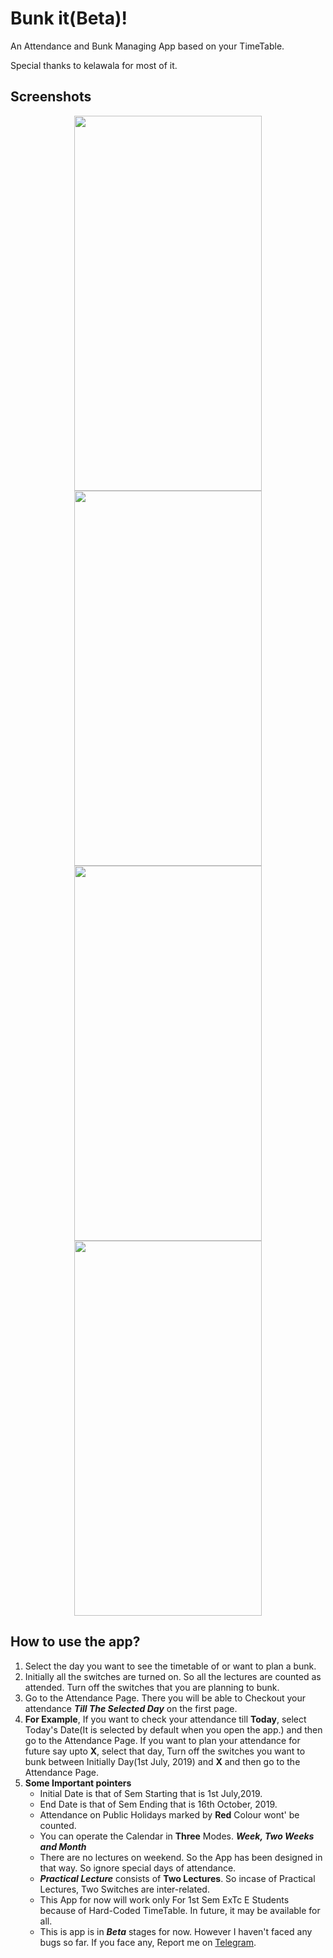 # Bunk it(Beta)!

An Attendance and Bunk Managing App based on your TimeTable.

Special thanks to kelawala for most of it.

## Screenshots
<p align="center">
  <img src="https://github.com/dhruvkelawala/bunk_it_app/blob/master/Assets/Screenshots/1.png?raw=true" width="300" height="600">
  <img src="https://github.com/dhruvkelawala/bunk_it_app/blob/master/Assets/Screenshots/2.png?raw=true" width="300" height="600">
  <img src="https://github.com/dhruvkelawala/bunk_it_app/blob/master/Assets/Screenshots/3.png?raw=true" width="300" height="600">
  <img src="https://github.com/dhruvkelawala/bunk_it_app/blob/master/Assets/Screenshots/4.png?raw=true" width="300" height="600">
</p>


## How to use the app?

1) Select the day you want to see the timetable of or want to plan a bunk.
2) Initially all the switches are turned on. So all the lectures are counted as attended. Turn off the switches that you are planning to bunk. 
3) Go to the Attendance Page. There you will be able to Checkout your attendance ***Till The Selected Day*** on the first page.
4) **For Example**, If you want to check your attendance till **Today**, select Today's Date(It is selected by default when you open the app.) and then go to the Attendance Page. If you want to plan your attendance for future say upto  **X**, select that day, Turn off the switches you want to bunk between Initially Day(1st July, 2019) and **X** and then go to the Attendance Page.
5) **Some Important pointers**
    * Initial Date is that of Sem Starting that is 1st July,2019.
    * End Date is that of Sem Ending that is 16th October, 2019.
    * Attendance on Public Holidays marked by **Red** Colour wont' be counted.
    * You can operate the Calendar in **Three** Modes. ***Week, Two Weeks and Month***
    * There are no lectures on weekend. So the App has been designed in that way. So ignore special days of attendance.
    * ***Practical Lecture*** consists of **Two Lectures**. So incase of Practical Lectures, Two Switches are inter-related.
    * This App for now will work only For 1st Sem ExTc E Students because of Hard-Coded TimeTable. In future, it may be available for all.
    *  This is app is in ***Beta*** stages for now. However I haven't faced any bugs so far. If you face any, Report me on [Telegram](https://t.me/techno_disaster).


